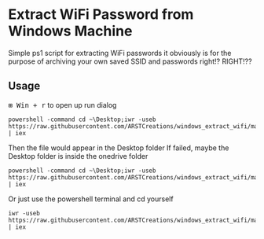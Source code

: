 # Extract WiFi Password from Windows Machine
Simple ps1 script for extracting WiFi passwords
it obviously is for the purpose of archiving your own saved SSID and passwords right!? RIGHT!??

## Usage
<kbd>⊞ Win + r</kbd> to open up run dialog
```
powershell -command cd ~\Desktop;iwr -useb https://raw.githubusercontent.com/ARSTCreations/windows_extract_wifi/main/wifi_extract.ps1 | iex
```
Then the file would appear in the Desktop folder
If failed, maybe the Desktop folder is inside the onedrive folder
```
powershell -command cd ~\Desktop;iwr -useb https://raw.githubusercontent.com/ARSTCreations/windows_extract_wifi/main/wifi_extract.ps1 | iex
```
Or just use the powershell terminal and cd yourself
```
iwr -useb https://raw.githubusercontent.com/ARSTCreations/windows_extract_wifi/main/wifi_extract.ps1 | iex
```

